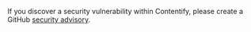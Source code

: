 If you discover a security vulnerability within Contentify, please create a GitHub [security advisory](https://github.com/Contentify/Contentify/security/advisories/new).
